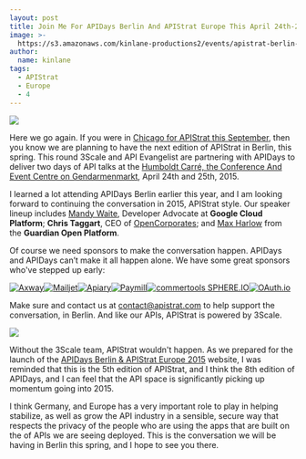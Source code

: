 ```yaml
---
layout: post
title: Join Me For APIDays Berlin And APIStrat Europe This April 24th-25th 2015
image: >-
  https://s3.amazonaws.com/kinlane-productions2/events/apistrat-berlin-2015/apistrat-apidays-logo2.png
author:
  name: kinlane
tags:
  - APIStrat
  - Europe
  - 4
---
```

[![](https://s3.amazonaws.com/kinlane-productions2/events/apistrat-berlin-2015/apistrat-apidays-logo2.png)](http://apidaysberlin2015.apistrat.com/)

Here we go again. If you were in [Chicago for APIStrat this September](http://chicago2014.apistrat.com/), then you know we are planning to have the next edition of APIStrat in Berlin, this spring. This round 3Scale and API Evangelist are partnering with APIDays to deliver two days of API talks at the [Humboldt Carré, the Conference And Event Centre on Gendarmenmarkt](http://apidaysberlin2015.apistrat.com/venue/), April 24th and 25th, 2015.

I learned a lot attending APIDays Berlin earlier this year, and I am looking forward to continuing the conversation in 2015, APIStrat style. Our speaker lineup includes [Mandy Waite](https://twitter.com/tekgrrl "Mandy Waite"), Developer Advocate at **Google Cloud Platform**; **Chris Taggart**, CEO of [OpenCorporates](https://twitter.com/countculture "OpenCorporates"); and [Max Harlow](https://twitter.com/maxharlow "Max Harlow") from the **Guardian Open Platform**.

Of course we need sponsors to make the conversation happen. APIDays and APIDays can’t make it all happen alone. We have some great sponsors who've stepped up early:

[![Axway](http://apidaysberlin2015.apistrat.com/wp-content/uploads/2014/12/axway-logo.png)](http://www.axway.com/)[![Mailjet](http://apidaysberlin2015.apistrat.com/wp-content/uploads/2014/12/mailjet-logo.png)](https://www.mailjet.com/)[![Apiary](http://apidaysberlin2015.apistrat.com/wp-content/uploads/2014/12/apiary-logo.png)](http://apiary.io/)[![Paymill](http://apidaysberlin2015.apistrat.com/wp-content/uploads/2014/12/paymill-logo.png)](https://www.paymill.com/)[![commertools SPHERE.IO](http://apidaysberlin2015.apistrat.com/wp-content/uploads/2014/12/sphere-io-logo.png)](http://www.commercetools.com/)[![OAuth.io](http://apidaysberlin2015.apistrat.com/wp-content/uploads/2014/11/oauth-io-logo1.png)](https://oauth.io/)

Make sure and contact us at contact@apistrat.com to help support the conversation, in Berlin. And like our APIs, APIStrat is powered by 3Scale.

[![](https://s3.amazonaws.com/kinlane-productions2/api-service-providers/3Scale/3scale-logo.png)](http://bit.ly/13esk6Q)

Without the 3Scale team, APIStrat wouldn't happen. As we prepared for the launch of the [APIDays Berlin & APIStrat Europe 2015](http://apidaysberlin2015.apistrat.com/) website, I was reminded that this is the 5th edition of APIStrat, and I think the 8th edition of APIDays, and I can feel that the API space is significantly picking up momentum going into 2015.

I think Germany, and Europe has a very important role to play in helping stabilize, as well as grow the API industry in a sensible, secure way that respects the privacy of the people who are using the apps that are built on the of APIs we are seeing deployed. This is the conversation we will be having in Berlin this spring, and I hope to see you there.